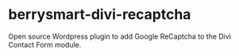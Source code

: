 # berrysmart-divi-recaptcha
Open source Wordpress plugin to add Google ReCaptcha to the Divi Contact Form module.
